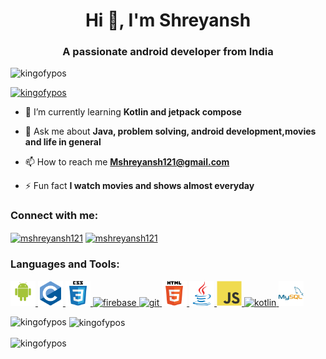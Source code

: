 <h1 align="center">Hi 👋, I'm Shreyansh</h1>
<h3 align="center">A passionate android developer from India</h3>

<p align="left"> <img src="https://komarev.com/ghpvc/?username=kingofypos&label=Profile%20views&color=0e75b6&style=flat" alt="kingofypos" /> </p>

<p align="left"> <a href="https://github.com/ryo-ma/github-profile-trophy"><img src="https://github-profile-trophy.vercel.app/?username=kingofypos" alt="kingofypos" /></a> </p>

- 🌱 I’m currently learning **Kotlin and jetpack compose**

- 💬 Ask me about **Java, problem solving, android development,movies and life in general**

- 📫 How to reach me **Mshreyansh121@gmail.com**

- ⚡ Fun fact **I watch movies and shows almost everyday**

<h3 align="left">Connect with me:</h3>
<p align="left">
<a href="https://instagram.com/mshreyansh121" target="blank"><img align="center" src="https://raw.githubusercontent.com/rahuldkjain/github-profile-readme-generator/master/src/images/icons/Social/instagram.svg" alt="mshreyansh121" height="30" width="40" /></a>
<a href="https://www.leetcode.com/mshreyansh121" target="blank"><img align="center" src="https://raw.githubusercontent.com/rahuldkjain/github-profile-readme-generator/master/src/images/icons/Social/leet-code.svg" alt="mshreyansh121" height="30" width="40" /></a>
</p>

<h3 align="left">Languages and Tools:</h3>
<p align="left"> <a href="https://developer.android.com" target="_blank" rel="noreferrer"> <img src="https://raw.githubusercontent.com/devicons/devicon/master/icons/android/android-original-wordmark.svg" alt="android" width="40" height="40"/> </a> <a href="https://www.cprogramming.com/" target="_blank" rel="noreferrer"> <img src="https://raw.githubusercontent.com/devicons/devicon/master/icons/c/c-original.svg" alt="c" width="40" height="40"/> </a> <a href="https://www.w3schools.com/css/" target="_blank" rel="noreferrer"> <img src="https://raw.githubusercontent.com/devicons/devicon/master/icons/css3/css3-original-wordmark.svg" alt="css3" width="40" height="40"/> </a> <a href="https://firebase.google.com/" target="_blank" rel="noreferrer"> <img src="https://www.vectorlogo.zone/logos/firebase/firebase-icon.svg" alt="firebase" width="40" height="40"/> </a> <a href="https://git-scm.com/" target="_blank" rel="noreferrer"> <img src="https://www.vectorlogo.zone/logos/git-scm/git-scm-icon.svg" alt="git" width="40" height="40"/> </a> <a href="https://www.w3.org/html/" target="_blank" rel="noreferrer"> <img src="https://raw.githubusercontent.com/devicons/devicon/master/icons/html5/html5-original-wordmark.svg" alt="html5" width="40" height="40"/> </a> <a href="https://www.java.com" target="_blank" rel="noreferrer"> <img src="https://raw.githubusercontent.com/devicons/devicon/master/icons/java/java-original.svg" alt="java" width="40" height="40"/> </a> <a href="https://developer.mozilla.org/en-US/docs/Web/JavaScript" target="_blank" rel="noreferrer"> <img src="https://raw.githubusercontent.com/devicons/devicon/master/icons/javascript/javascript-original.svg" alt="javascript" width="40" height="40"/> </a> <a href="https://kotlinlang.org" target="_blank" rel="noreferrer"> <img src="https://www.vectorlogo.zone/logos/kotlinlang/kotlinlang-icon.svg" alt="kotlin" width="40" height="40"/> </a> <a href="https://www.mysql.com/" target="_blank" rel="noreferrer"> <img src="https://raw.githubusercontent.com/devicons/devicon/master/icons/mysql/mysql-original-wordmark.svg" alt="mysql" width="40" height="40"/> </a> </p>

<p><img align="left" src="https://github-readme-stats.vercel.app/api/top-langs?username=kingofypos&show_icons=true&locale=en&layout=compact" alt="kingofypos" /></p>

<p>&nbsp;<img align="center" src="https://github-readme-stats.vercel.app/api?username=kingofypos&show_icons=true&locale=en" alt="kingofypos" /></p>

<p><img align="center" src="https://github-readme-streak-stats.herokuapp.com/?user=kingofypos&" alt="kingofypos" /></p>
